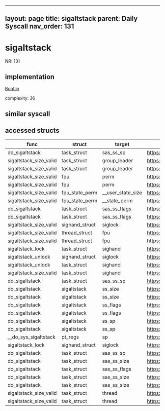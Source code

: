 
---
layout: page
title: sigaltstack
parent: Daily Syscall
nav_order: 131
---
        

# sigaltstack
NR: 131

## implementation
[Bootlin](https://elixir.bootlin.com/linux/v6.14.7/source/kernel/signal.c#L4423)

complexity: 36


## similar syscall


## accessed structs

|func|struct|target|location|has_read|has_write|
|--|--|--|--|--|--|
|do_sigaltstack|task_struct|sas_ss_sp|https://elixir.bootlin.com/linux/v6.14.7/source/kernel/signal.c#L4398|true|true|
|sigaltstack_size_valid|task_struct|group_leader|https://elixir.bootlin.com/linux/v6.14.7/source/arch/x86/kernel/signal.c#L426|true|true|
|sigaltstack_size_valid|task_struct|group_leader|https://elixir.bootlin.com/linux/v6.14.7/source/arch/x86/kernel/signal.c#L433|true|true|
|sigaltstack_size_valid|fpu|perm|https://elixir.bootlin.com/linux/v6.14.7/source/arch/x86/kernel/signal.c#L426|true|true|
|sigaltstack_size_valid|fpu|perm|https://elixir.bootlin.com/linux/v6.14.7/source/arch/x86/kernel/signal.c#L433|true|true|
|sigaltstack_size_valid|fpu_state_perm|__user_state_size|https://elixir.bootlin.com/linux/v6.14.7/source/arch/x86/kernel/signal.c#L426|true|true|
|sigaltstack_size_valid|fpu_state_perm|__state_perm|https://elixir.bootlin.com/linux/v6.14.7/source/arch/x86/kernel/signal.c#L433|true|true|
|do_sigaltstack|task_struct|sas_ss_flags|https://elixir.bootlin.com/linux/v6.14.7/source/kernel/signal.c#L4416|false|false|
|do_sigaltstack|task_struct|sas_ss_flags|https://elixir.bootlin.com/linux/v6.14.7/source/kernel/signal.c#L4377|true|true|
|sigaltstack_size_valid|sighand_struct|siglock|https://elixir.bootlin.com/linux/v6.14.7/source/arch/x86/kernel/signal.c#L421|false|false|
|sigaltstack_size_valid|thread_struct|fpu|https://elixir.bootlin.com/linux/v6.14.7/source/arch/x86/kernel/signal.c#L426|true|true|
|sigaltstack_size_valid|thread_struct|fpu|https://elixir.bootlin.com/linux/v6.14.7/source/arch/x86/kernel/signal.c#L433|true|true|
|sigaltstack_lock|task_struct|sighand|https://elixir.bootlin.com/linux/v6.14.7/source/kernel/signal.c#L4352|true|true|
|sigaltstack_unlock|sighand_struct|siglock|https://elixir.bootlin.com/linux/v6.14.7/source/kernel/signal.c#L4358|false|false|
|sigaltstack_unlock|task_struct|sighand|https://elixir.bootlin.com/linux/v6.14.7/source/kernel/signal.c#L4358|true|true|
|sigaltstack_size_valid|task_struct|sighand|https://elixir.bootlin.com/linux/v6.14.7/source/arch/x86/kernel/signal.c#L421|true|true|
|do_sigaltstack|task_struct|sas_ss_sp|https://elixir.bootlin.com/linux/v6.14.7/source/kernel/signal.c#L4374|true|true|
|do_sigaltstack|sigaltstack|ss_size|https://elixir.bootlin.com/linux/v6.14.7/source/kernel/signal.c#L4375|false|false|
|do_sigaltstack|sigaltstack|ss_size|https://elixir.bootlin.com/linux/v6.14.7/source/kernel/signal.c#L4382|true|true|
|do_sigaltstack|sigaltstack|ss_flags|https://elixir.bootlin.com/linux/v6.14.7/source/kernel/signal.c#L4376|false|false|
|do_sigaltstack|sigaltstack|ss_flags|https://elixir.bootlin.com/linux/v6.14.7/source/kernel/signal.c#L4383|true|true|
|do_sigaltstack|sigaltstack|ss_sp|https://elixir.bootlin.com/linux/v6.14.7/source/kernel/signal.c#L4374|false|false|
|do_sigaltstack|sigaltstack|ss_sp|https://elixir.bootlin.com/linux/v6.14.7/source/kernel/signal.c#L4381|true|true|
|__do_sys_sigaltstack|pt_regs|sp|https://elixir.bootlin.com/linux/v6.14.7/source/kernel/signal.c#L4430|true|true|
|sigaltstack_lock|sighand_struct|siglock|https://elixir.bootlin.com/linux/v6.14.7/source/kernel/signal.c#L4352|false|false|
|do_sigaltstack|task_struct|sas_ss_sp|https://elixir.bootlin.com/linux/v6.14.7/source/kernel/signal.c#L4414|false|false|
|do_sigaltstack|task_struct|sas_ss_size|https://elixir.bootlin.com/linux/v6.14.7/source/kernel/signal.c#L4399|true|true|
|do_sigaltstack|task_struct|sas_ss_flags|https://elixir.bootlin.com/linux/v6.14.7/source/kernel/signal.c#L4400|true|true|
|do_sigaltstack|task_struct|sas_ss_size|https://elixir.bootlin.com/linux/v6.14.7/source/kernel/signal.c#L4415|false|false|
|do_sigaltstack|task_struct|sas_ss_size|https://elixir.bootlin.com/linux/v6.14.7/source/kernel/signal.c#L4375|true|true|
|sigaltstack_size_valid|task_struct|thread|https://elixir.bootlin.com/linux/v6.14.7/source/arch/x86/kernel/signal.c#L426|true|true|
|sigaltstack_size_valid|task_struct|thread|https://elixir.bootlin.com/linux/v6.14.7/source/arch/x86/kernel/signal.c#L433|true|true|
